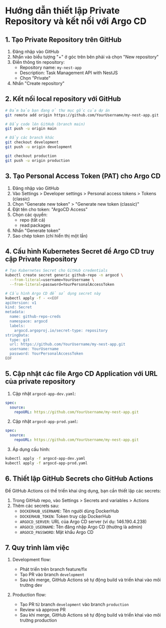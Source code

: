 # Hướng dẫn thiết lập Private Repository và kết nối với Argo CD

## 1. Tạo Private Repository trên GitHub

1. Đăng nhập vào GitHub
2. Nhấn vào biểu tượng "+" ở góc trên bên phải và chọn "New repository"
3. Điền thông tin repository:
   - Repository name: `my-nest-app`
   - Description: Task Management API with NestJS
   - Chọn "Private"
4. Nhấn "Create repository"

## 2. Kết nối local repository với GitHub

```bash
# Đảm bảo bạn đang ở thư mục gốc của dự án
git remote add origin https://github.com/YourUsername/my-nest-app.git

# Đẩy code lên GitHub (branch main)
git push -u origin main

# Đẩy các branch khác
git checkout development
git push -u origin development

git checkout production
git push -u origin production
```

## 3. Tạo Personal Access Token (PAT) cho Argo CD

1. Đăng nhập vào GitHub
2. Vào Settings > Developer settings > Personal access tokens > Tokens (classic)
3. Chọn "Generate new token" > "Generate new token (classic)"
4. Đặt tên cho token: "ArgoCD Access"
5. Chọn các quyền:
   - repo (tất cả)
   - read:packages
6. Nhấn "Generate token"
7. Sao chép token (chỉ hiển thị một lần)

## 4. Cấu hình Kubernetes Secret để Argo CD truy cập Private Repository

```bash
# Tạo Kubernetes Secret cho GitHub credentials
kubectl create secret generic github-repo -n argocd \
  --from-literal=username=YourUsername \
  --from-literal=password=YourPersonalAccessToken

# Cấu hình Argo CD để sử dụng secret này
kubectl apply -f - <<EOF
apiVersion: v1
kind: Secret
metadata:
  name: github-repo-creds
  namespace: argocd
  labels:
    argocd.argoproj.io/secret-type: repository
stringData:
  type: git
  url: https://github.com/YourUsername/my-nest-app.git
  username: YourUsername
  password: YourPersonalAccessToken
EOF
```

## 5. Cập nhật các file Argo CD Application với URL của private repository

1. Cập nhật `argocd-app-dev.yaml`:

```yaml
spec:
  source:
    repoURL: https://github.com/YourUsername/my-nest-app.git
```

2. Cập nhật `argocd-app-prod.yaml`:

```yaml
spec:
  source:
    repoURL: https://github.com/YourUsername/my-nest-app.git
```

3. Áp dụng cấu hình:

```bash
kubectl apply -f argocd-app-dev.yaml
kubectl apply -f argocd-app-prod.yaml
```

## 6. Thiết lập GitHub Secrets cho GitHub Actions

Để GitHub Actions có thể triển khai ứng dụng, bạn cần thiết lập các secrets:

1. Trong GitHub repo, vào Settings > Secrets and variables > Actions
2. Thêm các secrets sau:
   - `DOCKERHUB_USERNAME`: Tên người dùng DockerHub
   - `DOCKERHUB_TOKEN`: Token truy cập DockerHub
   - `ARGOCD_SERVER`: URL của Argo CD server (ví dụ: 146.190.4.238)
   - `ARGOCD_USERNAME`: Tên đăng nhập Argo CD (thường là admin)
   - `ARGOCD_PASSWORD`: Mật khẩu Argo CD

## 7. Quy trình làm việc

1. Development flow:

   - Phát triển trên branch feature/fix
   - Tạo PR vào branch `development`
   - Sau khi merge, GitHub Actions sẽ tự động build và triển khai vào môi trường dev

2. Production flow:
   - Tạo PR từ branch `development` vào branch `production`
   - Review và approve PR
   - Sau khi merge, GitHub Actions sẽ tự động build và triển khai vào môi trường production

